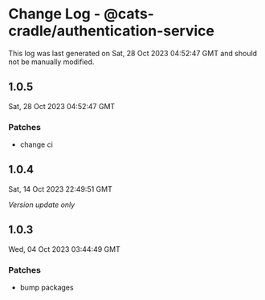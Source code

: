 # Change Log - @cats-cradle/authentication-service

This log was last generated on Sat, 28 Oct 2023 04:52:47 GMT and should not be manually modified.

## 1.0.5
Sat, 28 Oct 2023 04:52:47 GMT

### Patches

- change ci

## 1.0.4
Sat, 14 Oct 2023 22:49:51 GMT

_Version update only_

## 1.0.3
Wed, 04 Oct 2023 03:44:49 GMT

### Patches

- bump packages


